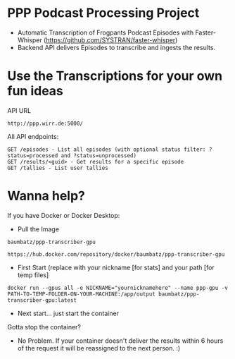 # PPP Podcast Processing Project
- Automatic Transcription of Frogpants Podcast Episodes with Faster-Whisper (https://github.com/SYSTRAN/faster-whisper)
- Backend API delivers Episodes to transcribe and ingests the results.

# Use the Transcriptions for your own fun ideas
API URL
```
http://ppp.wirr.de:5000/
```
All API endpoints:
```
GET /episodes - List all episodes (with optional status filter: ?status=processed and ?status=unprocessed)
GET /results/<guid> - Get results for a specific episode
GET /tallies - List user tallies
```
# Wanna help?
If you have Docker or Docker Desktop:
- Pull the Image  
```
baumbatz/ppp-transcriber-gpu
```
```
https://hub.docker.com/repository/docker/baumbatz/ppp-transcriber-gpu
```
- First Start (replace with your nickname [for stats] and your path [for temp files]
```
docker run --gpus all -e NICKNAME="yournicknamehere" --name ppp-gpu -v PATH-TO-TEMP-FOLDER-ON-YOUR-MACHINE:/app/output baumbatz/ppp-transcriber-gpu:latest
```
- Next start... just start the container

Gotta stop the container? 
- No Problem. If your container doesn't deliver the results within 6 hours of the request it will be reassigned to the next person. :)
